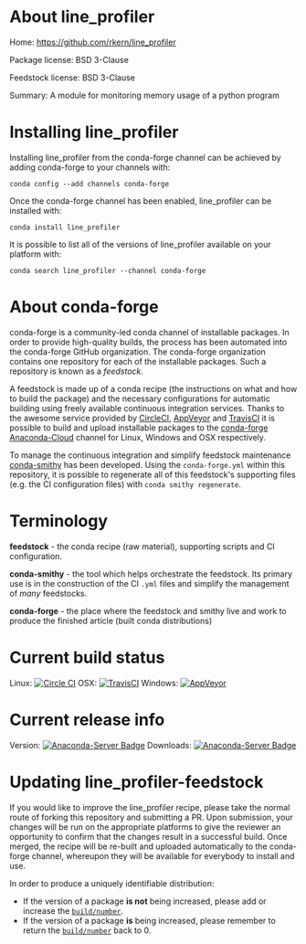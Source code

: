 About line_profiler
===================

Home: https://github.com/rkern/line_profiler

Package license: BSD 3-Clause

Feedstock license: BSD 3-Clause

Summary: A module for monitoring memory usage of a python program



Installing line_profiler
========================

Installing line_profiler from the conda-forge channel can be achieved by adding conda-forge to your channels with:

```
conda config --add channels conda-forge
```

Once the conda-forge channel has been enabled, line_profiler can be installed with:

```
conda install line_profiler
```

It is possible to list all of the versions of line_profiler available on your platform with:

```
conda search line_profiler --channel conda-forge
```


About conda-forge
=================

conda-forge is a community-led conda channel of installable packages.
In order to provide high-quality builds, the process has been automated into the
conda-forge GitHub organization. The conda-forge organization contains one repository 
for each of the installable packages. Such a repository is known as a *feedstock*.

A feedstock is made up of a conda recipe (the instructions on what and how to build
the package) and the necessary configurations for automatic building using freely
available continuous integration services. Thanks to the awesome service provided by
[CircleCI](https://circleci.com/), [AppVeyor](http://www.appveyor.com/)
and [TravisCI](https://travis-ci.org/) it is possible to build and upload installable
packages to the [conda-forge](https://anaconda.org/conda-forge)
[Anaconda-Cloud](http://docs.anaconda.org/) channel for Linux, Windows and OSX respectively.

To manage the continuous integration and simplify feedstock maintenance
[conda-smithy](http://github.com/conda-forge/conda-smithy) has been developed.
Using the ``conda-forge.yml`` within this repository, it is possible to regenerate all of
this feedstock's supporting files (e.g. the CI configuration files) with ``conda smithy regenerate``.


Terminology
===========

**feedstock** - the conda recipe (raw material), supporting scripts and CI configuration.

**conda-smithy** - the tool which helps orchestrate the feedstock.
                   Its primary use is in the construction of the CI ``.yml`` files
                   and simplify the management of *many* feedstocks.

**conda-forge** - the place where the feedstock and smithy live and work to
                  produce the finished article (built conda distributions)

Current build status
====================

Linux: [![Circle CI](https://circleci.com/gh/conda-forge/line_profiler-feedstock.svg?style=svg)](https://circleci.com/gh/conda-forge/line_profiler-feedstock)
OSX: [![TravisCI](https://travis-ci.org/conda-forge/line_profiler-feedstock.svg?branch=master)](https://travis-ci.org/conda-forge/line_profiler-feedstock) 
Windows: [![AppVeyor](https://ci.appveyor.com/api/projects/status/github/conda-forge/line_profiler-feedstock?svg=True)](https://ci.appveyor.com/project/conda-forge/line-profiler-feedstock/branch/master)

Current release info
====================
Version: [![Anaconda-Server Badge](https://anaconda.org/conda-forge/line_profiler/badges/version.svg)](https://anaconda.org/conda-forge/line_profiler)
Downloads: [![Anaconda-Server Badge](https://anaconda.org/conda-forge/line_profiler/badges/downloads.svg)](https://anaconda.org/conda-forge/line_profiler)


Updating line_profiler-feedstock
================================

If you would like to improve the line_profiler recipe, please take the normal
route of forking this repository and submitting a PR. Upon submission, your changes will
be run on the appropriate platforms to give the reviewer an opportunity to confirm that the
changes result in a successful build. Once merged, the recipe will be re-built and uploaded
automatically to the conda-forge channel, whereupon they will be available for everybody to
install and use.

In order to produce a uniquely identifiable distribution:
 * If the version of a package **is not** being increased, please add or increase
   the [``build/number``](http://conda.pydata.org/docs/building/meta-yaml.html#build-number-and-string). 
 * If the version of a package **is** being increased, please remember to return
   the [``build/number``](http://conda.pydata.org/docs/building/meta-yaml.html#build-number-and-string)
   back to 0.
